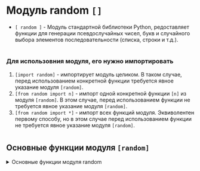 # Модуль random  `[]`

- `[ random ]` - Модуль стандартной библиотеки Python, редоставляет функции для генерации псевдослучайных чисел, букв и случайного выбора элементов последовательности (списка, строки и т.д.).
#
### Для использовния модуля, его нужно импортировать
 1) `[import random]` - импортирует модуль целиком. В таком случае, перед использованием конкретной функции требуется явное указание модуля `[random]`.
 2) `[from random import n]` - импорт одной конкретной функции `[n]` из модуля `[random]`. В этом случае, перед использованием функции не требуется явное указание модуля `[random]`.
 3) `[from random import *]` - импорт всех функций модуля. Эквиволентен первому способу, но в этом случае перед использованием функции не требуется явное указание модуля `[random]`.
#
## Основные функции модуля `[random]`
<details>
  <summary>Основные функции модуля random</summary>  
### Функции модуля `[random]` возвращают списки  
 
#
 ### 1) `[random.randint()]` -   
```
```
#
 ### 2) `[random.randrange()]` -   
```
```
#
 ### 3) `[random.random()]` -     
```
```
#
 ### 4) `[random.uniform()]` -   
```
```
#
 ### 5) `[random.seed()]` -   
```
```
#
 ### 6) `[random.shuffle()]` -   
```
```
#
 ### 7) `[random.uniform]` -   
```
```
#
 ### 8) `[random.sample()]` -   
```
```
  
</details>
